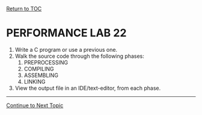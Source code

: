 <a href="https://github.com/CyberTrainingUSAF/05-C-Programming/blob/master/00-Table-of-Contents.md" rel="Return to TOC"> Return to TOC </a>

# PERFORMANCE LAB 22

1. Write a C program or use a previous one.
2. Walk the source code through the following phases:
    1. PREPROCESSING
    2. COMPILING
    3. ASSEMBLING
    4. LINKING
3. View the output file in an IDE/text-editor, from each phase.

---

<a href="https://github.com/CyberTrainingUSAF/05-C-Programming/blob/master/09_C_compiler/03_manual_linking.md" rel="Continue to Next Topoic"> Continue to Next Topic </a>
